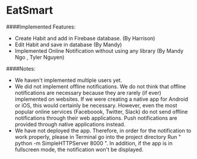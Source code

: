 # EatSmart
####Implemented Features:
- Create Habit and add in Firebase database. (By Harrison)
- Edit Habit and save in database (By Mandy)
- Implemented Online Notification without using any library (By Mandy Ngo , Tyler Nguyen)

####Notes:
- We haven't implemented multiple users yet.
- We did not implement offline notifications. We do not think that offline notifications are necessary because they are rarely (if ever) implemented on websites. If we were creating a native app for Android or iOS, this would certainly be necessary. However, even the most popular online services (Faceboook, Twitter, Slack) do not send offline notifications through their web applications. Push notifications are provided through native applications instead.
- We have not deployed the app. Therefore, in order for the notification to work properly, please in Terminal go into the project directory
    Run " python -m SimpleHTTPServer 8000 ". 
In addition, if the app is in fullscreen mode, the notification won't be displayed.
